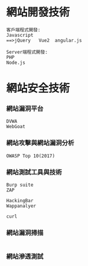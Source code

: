 # 網站開發技術
```
客戶端程式開發:
Javascript
==>jQuery   Vue2  angular.js

Server端程式開發:
PHP
Node.js
```
# 網站安全技術

### 網站漏洞平台
```
DVWA
WebGoat

```
### 網站攻擊與網站漏洞分析
```
OWASP Top 10(2017)

```
### 網站測試工具與技術
```
Burp suite
ZAP

HackingBar
Wappanalyer

curl
```
### 網站漏洞掃描
```

```
### 網站滲透測試
```

```
